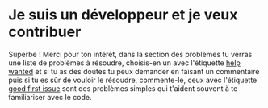 # Je suis un développeur et je veux contribuer

Superbe ! Merci pour ton intérêt, dans la section des problèmes tu verras une liste de problèmes à résoudre, choisis-en un avec l'étiquette [help wanted](https://github.com/lnp2pbot/bot/issues?q=is%3Aissue+is%3Aopen+label%3A%22help+wanted%22) et si tu as des doutes tu peux demander en faisant un commentaire puis si tu es sûr de vouloir le résoudre, commente-le, ceux avec l'étiquette [good first issue](https://github.com/lnp2pbot/bot/issues?q=is%3Aissue+is%3Aopen+label%3A%22good+first+issue%22) sont des problèmes simples qui t'aident souvent à te familiariser avec le code.